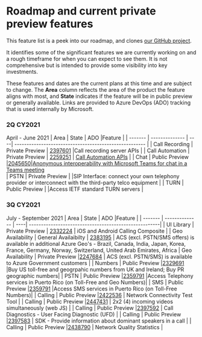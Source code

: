 # Roadmap and current private preview features

This feature list is a peek into our roadmap, and clones [our GitHub project](https://github.com/Azure/Communication/projects/1). 

It identifies some of the significant features we are currently working on and a rough timeframe for when you can expect to see them. It is not comprehensive but is intended to provide some visibility into key investments.

These features and dates are the current plans at this time and are subject to change. The **Area** column reflects the area of the product the feature aligns with most, and **State**  indicates if the feature will be in public preview or generally available.  Links are provided to Azure DevOps (ADO) tracking that is used internally by Microsoft.

### 2Q CY2021
April - June 2021
| Area    | State          | ADO |Feature                                                |
| ------- | -------------- | ----| ------------------------------------------------------ |
| Call Recording | Private Preview | [2397601](https://skype.visualstudio.com/SPOOL/_workitems/edit/2397601) |Call recording server APIs |
| Call Automation | Private Preview | [2259251](https://skype.visualstudio.com/SPOOL/_backlogs/backlog/Platform%20Media%20Agent/Epics/?workitem=2259251) | [Call Automation APIs](https://docs.microsoft.com/en-us/azure/communication-services/concepts/voice-video-calling/call-automation-apis) |
| Chat | Public Preview |[2045650](https://skype.visualstudio.com/SPOOL/_workitems/edit/2045650)|[Anonymous interoperability with Microsoft Teams for chat in a Teams meeting](https://docs.microsoft.com/azure/communication-services/quickstarts/chat/meeting-interop)   
| PSTN    | Private Preview | |SIP Interface: connect your own telephony provider or interconnect with the third-party telco equipment |
| TURN    | Public Preview | |Access IETF standard TURN servers         |

### 3Q CY2021
July - September 2021
| Area    | State          | ADO |Feature                                                |
| ------- | -------------- | ----| ------------------------------------------------------|
| UI Library | Private Preview | [2332224](https://skype.visualstudio.com/SPOOL/_workitems/edit/2332224) | iOS and Android Calling Composite |
| Geo Availability | General Availaibilty | [2383195](https://skype.visualstudio.com/SPOOL/_workitems/edit/2383195) | ACS (excl. PSTN/SMS offers) is available in additional Azure Geo's - Brazil, Canada, India, Japan, Korea, France, Germany, Norway, Switzerland, United Arab Emirates, Africa
| Geo Availability | Private Preview |[2247684](https://skype.visualstudio.com/SPOOL/_workitems/edit/2247684) | ACS (excl. PSTN/SMS) is available to Azure Government customers |
| Numbers    | Public Preview |[2329691](https://skype.visualstudio.com/SPOOL/_workitems/edit/2329691)  |Buy US toll-free and geogrpahic numbers from UK and Ireland; Buy PR geographic numbers|
| PSTN    | Public Preview |[2359791](https://skype.visualstudio.com/SPOOL/_workitems/edit/2359791)  |Access Telephony services in Puerto Rico (on Toll-Free and Geo Numbers)|
| SMS    | Public Preview |[2359791](https://skype.visualstudio.com/SPOOL/_workitems/edit/2359791)  |Access SMS services in Puerto Rico (on Toll-Free Numbers)|
| Calling | Public Preview  |[2422536](https://skype.visualstudio.com/SPOOL/_workitems/edit/2422536)  | Network Connectivity Test Tool |
| Calling | Public Preview  |[2447431](https://skype.visualstudio.com/SPOOL/_workitems/edit/2447431)  | 2x2 (4) incoming videos simultaneously (web JS) |
| Calling | Public Preview  |[2397592](https://skype.visualstudio.com/SPOOL/_workitems/edit/2397592)  | Call Diagnostics - User Facing Diagnostic (UFD) |
| Calling | Public Preview  |[2397583](https://skype.visualstudio.com/SPOOL/_workitems/edit/2397583)  | SDK - Provide information about dominant speakers in a call |
| Calling | Public Preview  |[2438790](https://skype.visualstudio.com/SPOOL/_workitems/edit/2438790)  | Network Quality Statistics |


